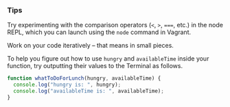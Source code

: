### Tips

Try experimenting with the comparison operators (`<`, `>`, `===`, etc.) in the node REPL, which you can launch using the `node` command in Vagrant.

Work on your code iteratively – that means in small pieces. 

To help you figure out how to use `hungry` and `availableTime` inside your function, try outputting their values to the Terminal as follows.


```javascript
function whatToDoForLunch(hungry, availableTime) {
  console.log("hungry is: ", hungry);
  console.log("availableTime is: ", availableTime);
}
```